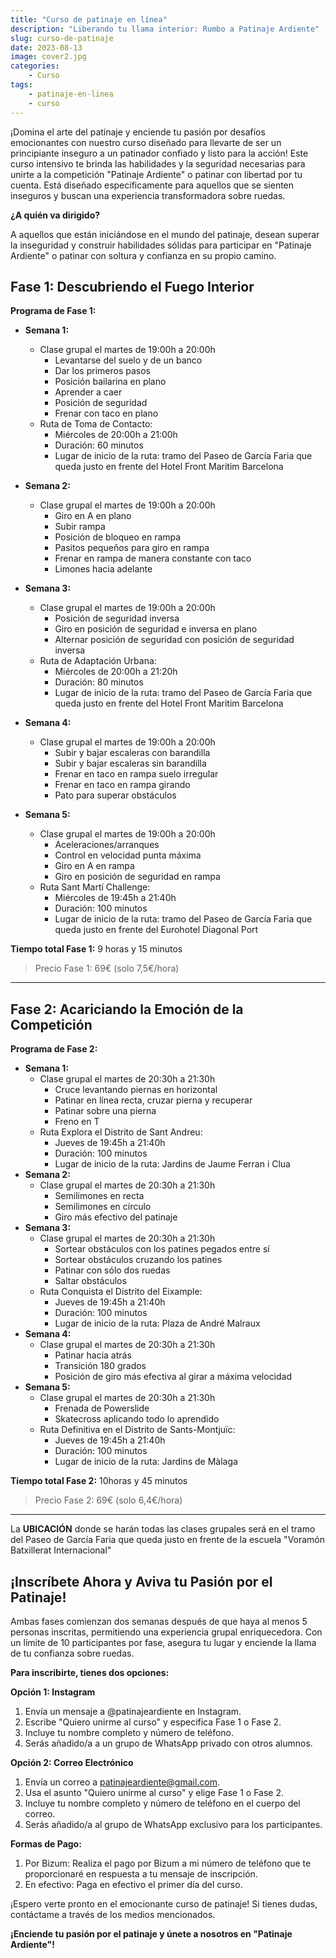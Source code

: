 ```yaml
---
title: "Curso de patinaje en línea"
description: "Liberando tu llama interior: Rumbo a Patinaje Ardiente"
slug: curso-de-patinaje
date: 2023-08-13
image: cover2.jpg
categories:
    - Curso
tags:
    - patinaje-en-linea
    - curso
---
```


¡Domina el arte del patinaje y enciende tu pasión por desafíos emocionantes con nuestro curso diseñado para llevarte de ser un principiante inseguro a un patinador confiado y listo para la acción! Este curso intensivo te brinda las habilidades y la seguridad necesarias para unirte a la competición "Patinaje Ardiente" o patinar con libertad por tu cuenta. Está diseñado específicamente para aquellos que se sienten inseguros y buscan una experiencia transformadora sobre ruedas.

**¿A quién va dirigido?**

A aquellos que están iniciándose en el mundo del patinaje, desean superar la inseguridad y construir habilidades sólidas para participar en "Patinaje Ardiente" o patinar con soltura y confianza en su propio camino.

## Fase 1: Descubriendo el Fuego Interior

**Programa de Fase 1:**

- **Semana 1:** 
  - Clase grupal el martes de 19:00h a 20:00h
    - Levantarse del suelo y de un banco
    - Dar los primeros pasos
    - Posición bailarina en plano
    - Aprender a caer 
    - Posición de seguridad
    - Frenar con taco en plano
  - Ruta de Toma de Contacto: 
    - Miércoles de 20:00h a 21:00h 
    - Duración: 60 minutos
    - Lugar de inicio de la ruta: tramo del Paseo de García Faria que queda justo en frente del Hotel Front Maritim Barcelona
- **Semana 2:** 
  - Clase grupal el martes de 19:00h a 20:00h
    - Giro en A en plano 
    - Subir rampa
    - Posición de bloqueo en rampa
    - Pasitos pequeños para giro en rampa
    - Frenar en rampa de manera constante con taco
    - Limones hacia adelante

- **Semana 3:** 
  - Clase grupal el martes de 19:00h a 20:00h
    - Posición de seguridad inversa
    - Giro en posición de seguridad e inversa en plano
    - Alternar posición de seguridad con posición de seguridad inversa
  - Ruta de Adaptación Urbana: 
    - Miércoles de 20:00h a 21:20h 
    - Duración: 80 minutos
    - Lugar de inicio de la ruta: tramo del Paseo de García Faria que queda justo en frente del Hotel Front Maritim Barcelona
- **Semana 4:** 
  - Clase grupal el martes de 19:00h a 20:00h
    - Subir y bajar escaleras con barandilla
    - Subir y bajar escaleras sin barandilla
    - Frenar en taco en rampa suelo irregular
    - Frenar en taco en rampa girando
    - Pato para superar obstáculos
- **Semana 5:** 
  - Clase grupal el martes de 19:00h a 20:00h
    - Aceleraciones/arranques
    - Control en velocidad punta máxima
    - Giro en A en rampa
    - Giro en posición de seguridad en rampa
  - Ruta Sant Martí Challenge: 
    - Miércoles de 19:45h a 21:40h 
    - Duración: 100 minutos
    - Lugar de inicio de la ruta: tramo del Paseo de García Faria que queda justo en frente del Eurohotel Diagonal Port

**Tiempo total Fase 1:** 9 horas y 15 minutos

> Precio Fase 1: 69€ (solo 7,5€/hora)
---

## Fase 2: Acariciando la Emoción de la Competición

**Programa de Fase 2:**

- **Semana 1:** 
  - Clase grupal el martes de 20:30h a 21:30h
    - Cruce levantando piernas en horizontal
    - Patinar en línea recta, cruzar pierna y recuperar
    - Patinar sobre una pierna 
    - Freno en T
  - Ruta Explora el Distrito de Sant Andreu: 
    - Jueves de 19:45h a 21:40h 
    - Duración: 100 minutos 
    - Lugar de inicio de la ruta: Jardins de Jaume Ferran i Clua
- **Semana 2:** 
  - Clase grupal el martes de 20:30h a 21:30h
    - Semilimones en recta
    - Semilimones en círculo
    - Giro más efectivo del patinaje
- **Semana 3:** 
  - Clase grupal el martes de 20:30h a 21:30h
    - Sortear obstáculos con los patines pegados entre sí
    - Sortear obstáculos cruzando los patines
    - Patinar con sólo dos ruedas
    - Saltar obstáculos
  - Ruta Conquista el Distrito del Eixample: 
    - Jueves de 19:45h a 21:40h 
    - Duración: 100 minutos 
    - Lugar de inicio de la ruta: Plaza de André Malraux
- **Semana 4:** 
  - Clase grupal el martes de 20:30h a 21:30h
    - Patinar hacia atrás
    - Transición 180 grados
    - Posición de giro más efectiva al girar a máxima velocidad
- **Semana 5:** 
  - Clase grupal el martes de 20:30h a 21:30h
    - Frenada de Powerslide 
    - Skatecross aplicando todo lo aprendido
  - Ruta Definitiva en el Distrito de Sants-Montjuïc: 
    - Jueves de 19:45h a 21:40h
    - Duración: 100 minutos
    - Lugar de inicio de la ruta: Jardins de Màlaga

**Tiempo total Fase 2:** 10horas y 45 minutos

> Precio Fase 2: 69€ (solo 6,4€/hora)

--- 

La **UBICACIÓN** donde se harán todas las clases grupales será en el tramo del Paseo de García Faria que queda justo en frente de la escuela "Voramón Batxillerat Internacional"

## ¡Inscríbete Ahora y Aviva tu Pasión por el Patinaje!

Ambas fases comienzan dos semanas después de que haya al menos 5 personas inscritas, permitiendo una experiencia grupal enriquecedora. Con un límite de 10 participantes por fase, asegura tu lugar y enciende la llama de tu confianza sobre ruedas.

**Para inscribirte, tienes dos opciones:**

**Opción 1: Instagram**

1. Envía un mensaje a @patinajeardiente en Instagram.
2. Escribe "Quiero unirme al curso" y especifica Fase 1 o Fase 2.
3. Incluye tu nombre completo y número de teléfono.
4. Serás añadido/a a un grupo de WhatsApp privado con otros alumnos.

**Opción 2: Correo Electrónico**

1. Envía un correo a <patinajeardiente@gmail.com>.
1. Usa el asunto "Quiero unirme al curso" y elige Fase 1 o Fase 2.
1. Incluye tu nombre completo y número de teléfono en el cuerpo del correo.
1. Serás añadido/a al grupo de WhatsApp exclusivo para los participantes.

**Formas de Pago:**

1. Por Bizum: Realiza el pago por Bizum a mi número de teléfono que te proporcionaré en respuesta a tu mensaje de inscripción.
1. En efectivo: Paga en efectivo el primer día del curso.

¡Espero verte pronto en el emocionante curso de patinaje! Si tienes dudas, contáctame a través de los medios mencionados.

**¡Enciende tu pasión por el patinaje y únete a nosotros en "Patinaje Ardiente"!**